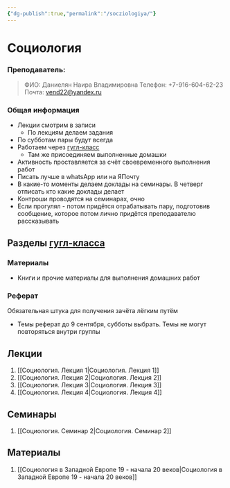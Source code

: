 ```yaml
---
{"dg-publish":true,"permalink":"/socziologiya/"}
---
```


# Социология

### Преподаватель:

> ФИО: Даниелян Наира Владимировна
> Телефон: +7-916-604-62-23
> Почта: vend22@yandex.ru

### Общая информация

- Лекции смотрим в записи
	- По лекциям делаем задания
- По субботам пары будут всегда
- Работаем через [гугл-класс](https://classroom.google.com/u/1/c/NjIwOTY0MDU4MDc4)
	- Там же присоединяем выполненные домашки
- Активность проставляется за счёт своевременного выполнения работ
- Писать лучше в whatsApp или на ЯПочту
- В какие-то моменты делаем доклады на семинары. В четверг отписать кто какие доклады делает
- Контроши проводятся на семинарах, очно
- Если прогулял - потом придётся отрабатывать пару, подготовив сообщение, которое потом лично придётся преподавателю рассказывать

## Разделы [гугл-класса](https://classroom.google.com/u/1/c/NjIwOTY0MDU4MDc4)

### Материалы

- Книги и прочие материалы для выполнения домашних работ

### Реферат

Обязательная штука для получения зачёта лёгким путём

- Темы реферат до 9 сентября, субботы выбрать. Темы не могут повторяться внутри группы

## Лекции

1. [[Социология. Лекция 1\|Социология. Лекция 1]]
2. [[Социология. Лекция 2\|Социология. Лекция 2]]
3. [[Социология. Лекция 3\|Социология. Лекция 3]]
4. [[Социология. Лекция 4\|Социология. Лекция 4]]
## Семинары

1. [[Социология. Семинар 2\|Социология. Семинар 2]]
## Материалы

1. [[Социология в Западной Европе 19 - начала 20 веков\|Социология в Западной Европе 19 - начала 20 веков]]
